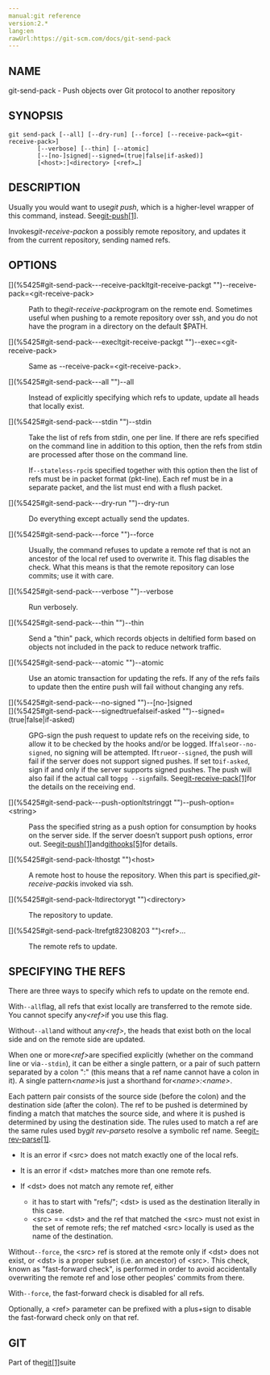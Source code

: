 ```yaml
---
manual:git reference
version:2.*
lang:en
rawUrl:https://git-scm.com/docs/git-send-pack
---
```



## [](%5425#_name "")NAME<a name="_name"></a>


git-send-pack - Push objects over Git protocol to another repository





## [](%5425#_synopsis "")SYNOPSIS<a name="_synopsis"></a>

```
git send-pack [--all] [--dry-run] [--force] [--receive-pack=<git-receive-pack>]
		[--verbose] [--thin] [--atomic]
		[--[no-]signed|--signed=(true|false|if-asked)]
		[<host>:]<directory> [<ref>…​]
```




## [](%5425#_description "")DESCRIPTION<a name="_description"></a>


Usually you would want to use<em>git push</em>, which is a higher-level wrapper of this command, instead. See[git-push[1]](%2270  "").




Invokes<em>git-receive-pack</em>on a possibly remote repository, and updates it from the current repository, sending named refs.





## [](%5425#_options "")OPTIONS<a name="_options"></a>
<dl><dt id='git-send-pack---receive-packltgit-receive-packgt'>[](%5425#git-send-pack---receive-packltgit-receive-packgt "")--receive-pack=&lt;git-receive-pack&gt;</dt><dd>

Path to the<em>git-receive-pack</em>program on the remote end. Sometimes useful when pushing to a remote repository over ssh, and you do not have the program in a directory on the default $PATH.

</dd><dt id='git-send-pack---execltgit-receive-packgt'>[](%5425#git-send-pack---execltgit-receive-packgt "")--exec=&lt;git-receive-pack&gt;</dt><dd>

Same as --receive-pack=&lt;git-receive-pack&gt;.

</dd><dt id='git-send-pack---all'>[](%5425#git-send-pack---all "")--all</dt><dd>

Instead of explicitly specifying which refs to update, update all heads that locally exist.

</dd><dt id='git-send-pack---stdin'>[](%5425#git-send-pack---stdin "")--stdin</dt><dd>

Take the list of refs from stdin, one per line. If there are refs specified on the command line in addition to this option, then the refs from stdin are processed after those on the command line.



If`--stateless-rpc`is specified together with this option then the list of refs must be in packet format (pkt-line). Each ref must be in a separate packet, and the list must end with a flush packet.


</dd><dt id='git-send-pack---dry-run'>[](%5425#git-send-pack---dry-run "")--dry-run</dt><dd>

Do everything except actually send the updates.

</dd><dt id='git-send-pack---force'>[](%5425#git-send-pack---force "")--force</dt><dd>

Usually, the command refuses to update a remote ref that is not an ancestor of the local ref used to overwrite it. This flag disables the check. What this means is that the remote repository can lose commits; use it with care.

</dd><dt id='git-send-pack---verbose'>[](%5425#git-send-pack---verbose "")--verbose</dt><dd>

Run verbosely.

</dd><dt id='git-send-pack---thin'>[](%5425#git-send-pack---thin "")--thin</dt><dd>

Send a &quot;thin&quot; pack, which records objects in deltified form based on objects not included in the pack to reduce network traffic.

</dd><dt id='git-send-pack---atomic'>[](%5425#git-send-pack---atomic "")--atomic</dt><dd>

Use an atomic transaction for updating the refs. If any of the refs fails to update then the entire push will fail without changing any refs.

</dd><dt id='git-send-pack---no-signed'>[](%5425#git-send-pack---no-signed "")--[no-]signed</dt><dt id='git-send-pack---signedtruefalseif-asked'>[](%5425#git-send-pack---signedtruefalseif-asked "")--signed=(true|false|if-asked)</dt><dd>

GPG-sign the push request to update refs on the receiving side, to allow it to be checked by the hooks and/or be logged. If`false`or`--no-signed`, no signing will be attempted. If`true`or`--signed`, the push will fail if the server does not support signed pushes. If set to`if-asked`, sign if and only if the server supports signed pushes. The push will also fail if the actual call to`gpg --sign`fails. See[git-receive-pack[1]](%5434  "")for the details on the receiving end.

</dd><dt id='git-send-pack---push-optionltstringgt'>[](%5425#git-send-pack---push-optionltstringgt "")--push-option=&lt;string&gt;</dt><dd>

Pass the specified string as a push option for consumption by hooks on the server side. If the server doesn’t support push options, error out. See[git-push[1]](%2270  "")and[githooks[5]](%5492  "")for details.

</dd><dt id='git-send-pack-lthostgt'>[](%5425#git-send-pack-lthostgt "")&lt;host&gt;</dt><dd>

A remote host to house the repository. When this part is specified,<em>git-receive-pack</em>is invoked via ssh.

</dd><dt id='git-send-pack-ltdirectorygt'>[](%5425#git-send-pack-ltdirectorygt "")&lt;directory&gt;</dt><dd>

The repository to update.

</dd><dt id='git-send-pack-ltrefgt82308203'>[](%5425#git-send-pack-ltrefgt82308203 "")&lt;ref&gt;…​</dt><dd>

The remote refs to update.

</dd></dl>



## [](%5425#_specifying_the_refs "")SPECIFYING THE REFS<a name="_specifying_the_refs"></a>


There are three ways to specify which refs to update on the remote end.




With`--all`flag, all refs that exist locally are transferred to the remote side. You cannot specify any<em>&lt;ref&gt;</em>if you use this flag.




Without`--all`and without any<em>&lt;ref&gt;</em>, the heads that exist both on the local side and on the remote side are updated.




When one or more<em>&lt;ref&gt;</em>are specified explicitly (whether on the command line or via`--stdin`), it can be either a single pattern, or a pair of such pattern separated by a colon &quot;:&quot; (this means that a ref name cannot have a colon in it). A single pattern<em>&lt;name&gt;</em>is just a shorthand for<em>&lt;name&gt;:&lt;name&gt;</em>.




Each pattern pair consists of the source side (before the colon) and the destination side (after the colon). The ref to be pushed is determined by finding a match that matches the source side, and where it is pushed is determined by using the destination side. The rules used to match a ref are the same rules used by<em>git rev-parse</em>to resolve a symbolic ref name. See[git-rev-parse[1]](%2319  "").



* It is an error if &lt;src&gt; does not match exactly one of the local refs.
* It is an error if &lt;dst&gt; matches more than one remote refs.
* If &lt;dst&gt; does not match any remote ref, either


	* it has to start with &quot;refs/&quot;; &lt;dst&gt; is used as the destination literally in this case.
	* &lt;src&gt; == &lt;dst&gt; and the ref that matched the &lt;src&gt; must not exist in the set of remote refs; the ref matched &lt;src&gt; locally is used as the name of the destination.



Without`--force`, the &lt;src&gt; ref is stored at the remote only if &lt;dst&gt; does not exist, or &lt;dst&gt; is a proper subset (i.e. an ancestor) of &lt;src&gt;. This check, known as &quot;fast-forward check&quot;, is performed in order to avoid accidentally overwriting the remote ref and lose other peoples&#39; commits from there.




With`--force`, the fast-forward check is disabled for all refs.




Optionally, a &lt;ref&gt; parameter can be prefixed with a plus<em>+</em>sign to disable the fast-forward check only on that ref.





## [](%5425#_git "")GIT<a name="_git"></a>


Part of the[git[1]](%2248  "")suite





